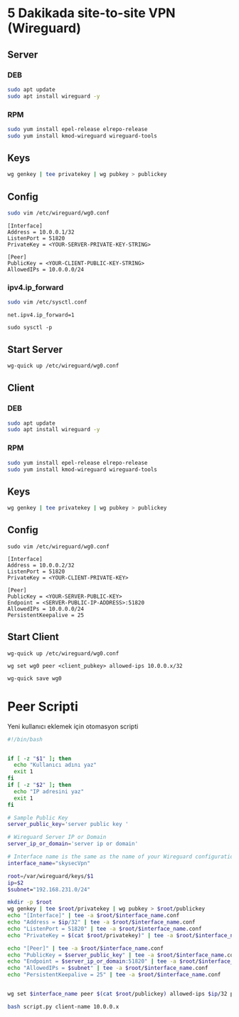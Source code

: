 # 5 Dakikada site-to-site VPN (Wireguard)
## Server
### DEB
```bash
sudo apt update 
sudo apt install wireguard -y 
```
### RPM
```bash
sudo yum install epel-release elrepo-release 
sudo yum install kmod-wireguard wireguard-tools
```
## Keys
```bash
wg genkey | tee privatekey | wg pubkey > publickey
```
## Config
```bash
sudo vim /etc/wireguard/wg0.conf
```
```
[Interface]  
Address = 10.0.0.1/32  
ListenPort = 51820  
PrivateKey = <YOUR-SERVER-PRIVATE-KEY-STRING>
  
[Peer]  
PublicKey = <YOUR-CLIENT-PUBLIC-KEY-STRING>
AllowedIPs = 10.0.0.0/24
```
### ipv4.ip_forward
```bash
sudo vim /etc/sysctl.conf
```
```
net.ipv4.ip_forward=1
```
```
sudo sysctl -p
```
## Start Server
```bash
wg-quick up /etc/wireguard/wg0.conf
```
## Client
### DEB
```bash
sudo apt update 
sudo apt install wireguard -y 
```
### RPM
```bash
sudo yum install epel-release elrepo-release 
sudo yum install kmod-wireguard wireguard-tools
```
## Keys
```bash
wg genkey | tee privatekey | wg pubkey > publickey
```
## Config
```
sudo vim /etc/wireguard/wg0.conf
```
```
[Interface]
Address = 10.0.0.2/32
ListenPort = 51820
PrivateKey = <YOUR-CLIENT-PRIVATE-KEY>

[Peer]
PublicKey = <YOUR-SERVER-PUBLIC-KEY>
Endpoint = <SERVER-PUBLIC-IP-ADDRESS>:51820
AllowedIPs = 10.0.0.0/24
PersistentKeepalive = 25
```
## Start Client
```
wg-quick up /etc/wireguard/wg0.conf
```

```
wg set wg0 peer <client_pubkey> allowed-ips 10.0.0.x/32
```

```
wg-quick save wg0
```

# Peer Scripti
Yeni kullanıcı eklemek için otomasyon scripti

```bash
#!/bin/bash


if [ -z "$1" ]; then
  echo "Kullanıcı adını yaz"
  exit 1
fi
if [ -z "$2" ]; then
  echo "IP adresini yaz"
  exit 1
fi

# Sample Public Key
server_public_key='server public key '

# Wireguard Server IP or Domain
server_ip_or_domain='server ip or domain'

# Interface name is the same as the name of your Wireguard configuration file
interface_name="skysecVpn"

root=/var/wireguard/keys/$1
ip=$2
$subnet="192.168.231.0/24"

mkdir -p $root
wg genkey | tee $root/privatekey | wg pubkey > $root/publickey
echo "[Interface]" | tee -a $root/$interface_name.conf
echo "Address = $ip/32" | tee -a $root/$interface_name.conf
echo "ListenPort = 51820" | tee -a $root/$interface_name.conf
echo "PrivateKey = $(cat $root/privatekey)" | tee -a $root/$interface_name.conf

echo "[Peer]" | tee -a $root/$interface_name.conf
echo "PublicKey = $server_public_key" | tee -a $root/$interface_name.conf
echo "Endpoint = $server_ip_or_domain:51820" | tee -a $root/$interface_name.conf
echo "AllowedIPs = $subnet" | tee -a $root/$interface_name.conf
echo "PersistentKeepalive = 25" | tee -a $root/$interface_name.conf


wg set $interface_name peer $(cat $root/publickey) allowed-ips $ip/32 persistent-keepalive 25
```

```bash
bash script.py client-name 10.0.0.x
```
